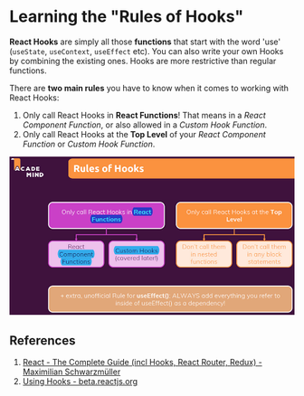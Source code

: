 # Learning the "Rules of Hooks"

**React Hooks** are simply all those **functions** that start with the word 'use' (`useState`, `useContext`, `useEffect` etc).  You can also write your own Hooks by combining the existing ones. Hooks are more restrictive than regular functions.

There are **two main rules** you have to know when it comes to working with React Hooks:

1. Only call React Hooks in **React Functions**! That means in a _React Component Function_, or also allowed in a _Custom Hook Function_.
2. Only call React Hooks at the **Top Level** of your _React Component Function_ or _Custom Hook Function_.

![127_Learning_the_rules_of_hooks](..\img\127_Learning_the_rules_of_hooks.jpg)

## References

1. [React - The Complete Guide (incl Hooks, React Router, Redux) - Maximilian Schwarzmüller](https://www.udemy.com/course/react-the-complete-guide-incl-redux/)
1. [Using Hooks - beta.reactjs.org](https://beta.reactjs.org/learn#using-hooks)